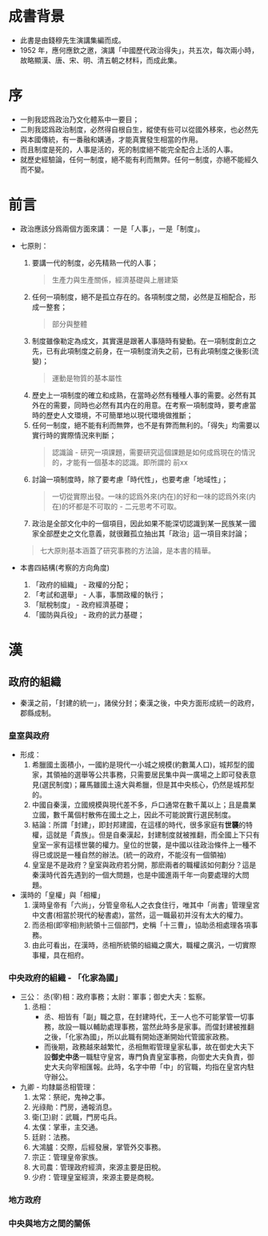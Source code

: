 # 成書背景
* 此書是由錢穆先生演講集編而成。  
* 1952 年，應何應欽之邀，演講「中國歷代政治得失」，共五次，每次兩小時，故略顯漢、唐、宋、明、清五朝之材料，而成此集。

# 序
* 一則我認爲政治乃文化體系中一要目；
* 二則我認爲政治制度，必然得自根自生，縱使有些可以從國外移來，也必然先與本國傳統，有一番融和媾通，才能真實發生相當的作用。
* 而且制度是死的，人事是活的，死的制度絕不能完全配合上活的人事。
* 就歷史經驗論，任何一制度，絕不能有利而無弊。任何一制度，亦絕不能經久而不變。

# 前言
* 政治應該分爲兩個方面來講： 一是「人事」，一是「制度」。
* 七原則：
    1. 要講一代的制度，必先精熟一代的人事；
        > 生產力與生產關係，經濟基礎與上層建築  
    2. 任何一項制度，絕不是孤立存在的。各項制度之間，必然是互相配合，形成一整套；
        > 部分與整體
    3. 制度雖像勒定為成文，其實還是跟著人事隨時有變動。在一項制度創立之先，已有此項制度之前身，在一項制度消失之前，已有此項制度之後影(流變)；
        > 運動是物質的基本屬性
    4. 歷史上一項制度的確立和成熟，在當時必然有種種人事的需要。必然有其外在的需要，同時也必然有其内在的用意。在考察一項制度時，要考慮當時的歷史人文環境，不可簡單地以現代環境做推斷；
    5. 任何一制度，絕不能有利而無弊，也不是有弊而無利的。「得失」均需要以實行時的實際情況來判斷；
        > 認識論 - 研究一項課題，需要研究這個課題是如何成爲現在的情況的，才能有一個基本的認識。即所謂的 前xx
    6. 討論一項制度時，除了要考慮「時代性」，也要考慮「地域性」；
        > 一切從實際出發。一味的認爲外來(内在)的好和一味的認爲外來(内在)的坏都是不可取的 - 二元思考不可取。
    7. 政治是全部文化中的一個項目，因此如果不能深切認識到某一民族某一國家全部歷史之文化意義，就很難孤立抽出其「政治」這一項目來討論；

    > 七大原則基本涵蓋了研究事務的方法論，是本書的精華。

* 本書四結構(考察的方向角度)
    1. 「政府的組織」 - 政權的分配；
    2. 「考試和選舉」 - 人事，事關政權的執行；
    3. 「賦稅制度」 - 政府經濟基礎；
    4. 「國防與兵役」 - 政府的武力基礎；

# 漢
## 政府的組織
* 秦漢之前，「封建的統一」，諸侯分封；秦漢之後，中央方面形成統一的政府，郡縣成制。

### 皇室與政府
* 形成：
    1. 希臘國土面積小，一國約是現代一小城之規模(約數萬人口)，城邦型的國家，其領袖的選舉等公共事務，只需要居民集中與一廣場之上即可發表意見(選民制度)；羅馬雖國土遠大與希臘，但是其中央核心，仍然是城邦型的。 
    2. 中國自秦漢，立國規模與現代差不多，戶口通常在數千萬以上；且是農業立國，數千萬個村散佈在國土之上，因此不可能說實行選民制度。
    3. 結論：所謂「封建」，即封邦建國，在這樣的時代，很多家庭有**世襲**的特權，這就是「貴族」。但是自秦漢起，封建制度就被推翻，而全國上下只有皇室一家有這樣世襲的權力。皇位的世襲，是中國以往政治條件上一種不得已或説是一種自然的辦法。(統一的政府，不能沒有一個領袖)
    4. 皇室是不是政府？皇室與政府若分開，那麽兩者的職權該如何劃分？這是秦漢時代首先遇到的一個大問題，也是中國進兩千年一向要處理的大問題。
* 漢時的「皇權」與「相權」
    1. 漢時皇帝有「六尚」，分管皇帝私人之衣食住行，唯其中「尚書」管理皇宮中文書(相當於現代的秘書處)，當然，這一職最初并沒有太大的權力。
    2. 而丞相(即宰相)則統領十三個部門，史稱「十三曹」，協助丞相處理各項事務。
    3. 由此可看出，在漢時，丞相所統領的組織之廣大，職權之廣汎，一切實際事權，具在相府。

### 中央政府的組織 - 「化家為國」
* 三公： 丞(宰)相：政府事務；太尉：軍事；御史大夫：監察。
    1. 丞相：
        * 丞、相皆有「副」職之意，在封建時代，王一人也不可能掌管一切事務，故設一職以輔助處理事務，當然此時多是家事。而儅封建被推翻之後，「化家為國」，所以此職有開始逐漸開始代管國家政務。
        * 而後期，政務越來越繁忙，丞相無暇管理皇家私事，故在御史大夫下設**御史中丞**一職駐守皇宮，專門負責皇室事務，向御史大夫負責，御史大夫向宰相匯報。此時，名字中帶「中」的官職，均指在皇宮内駐守辦公。
* 九卿 - 均隸屬丞相管理： 
    1. 太常：祭祀，鬼神之事。
    2. 光祿勛：門房，通報消息。
    3. 衛(卫)尉：武職，門房屯兵。
    4. 太僕：掌車，主交通。
    5. 廷尉：法務。
    6. 大鴻臚：交際，后經發展，掌管外交事務。
    7. 宗正：管理皇帝家族。
    8. 大司農：管理政府經濟，來源主要是田稅。
    9. 少府：管理皇室經濟，來源主要是商稅。

### 地方政府


### 中央與地方之間的關係
